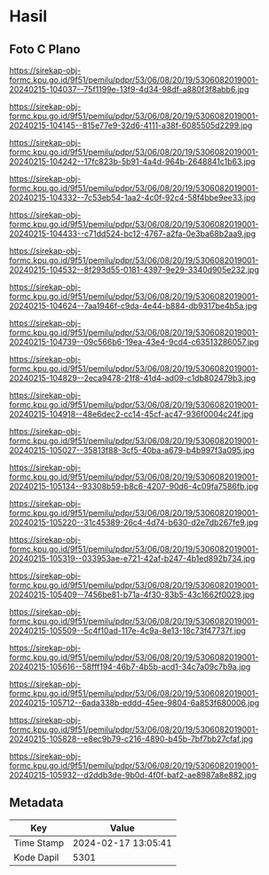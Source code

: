 # Hasil

## Foto C Plano

https://sirekap-obj-formc.kpu.go.id/9f51/pemilu/pdpr/53/06/08/20/19/5306082019001-20240215-104037--75f1199e-13f9-4d34-98df-a880f3f8abb6.jpg

https://sirekap-obj-formc.kpu.go.id/9f51/pemilu/pdpr/53/06/08/20/19/5306082019001-20240215-104145--815e77e9-32d6-4111-a38f-6085505d2299.jpg

https://sirekap-obj-formc.kpu.go.id/9f51/pemilu/pdpr/53/06/08/20/19/5306082019001-20240215-104242--17fc823b-5b91-4a4d-964b-2648841c1b63.jpg

https://sirekap-obj-formc.kpu.go.id/9f51/pemilu/pdpr/53/06/08/20/19/5306082019001-20240215-104332--7c53eb54-1aa2-4c0f-92c4-58f4bbe9ee33.jpg

https://sirekap-obj-formc.kpu.go.id/9f51/pemilu/pdpr/53/06/08/20/19/5306082019001-20240215-104433--c71dd524-bc12-4767-a2fa-0e3ba68b2aa9.jpg

https://sirekap-obj-formc.kpu.go.id/9f51/pemilu/pdpr/53/06/08/20/19/5306082019001-20240215-104532--8f293d55-0181-4397-9e29-3340d905e232.jpg

https://sirekap-obj-formc.kpu.go.id/9f51/pemilu/pdpr/53/06/08/20/19/5306082019001-20240215-104624--7aa1946f-c9da-4e44-b884-db9317be4b5a.jpg

https://sirekap-obj-formc.kpu.go.id/9f51/pemilu/pdpr/53/06/08/20/19/5306082019001-20240215-104739--09c566b6-19ea-43e4-9cd4-c63513286057.jpg

https://sirekap-obj-formc.kpu.go.id/9f51/pemilu/pdpr/53/06/08/20/19/5306082019001-20240215-104829--2eca9478-21f8-41d4-ad09-c1db802479b3.jpg

https://sirekap-obj-formc.kpu.go.id/9f51/pemilu/pdpr/53/06/08/20/19/5306082019001-20240215-104918--48e6dec2-cc14-45cf-ac47-936f0004c24f.jpg

https://sirekap-obj-formc.kpu.go.id/9f51/pemilu/pdpr/53/06/08/20/19/5306082019001-20240215-105027--35813f88-3cf5-40ba-a679-b4b997f3a095.jpg

https://sirekap-obj-formc.kpu.go.id/9f51/pemilu/pdpr/53/06/08/20/19/5306082019001-20240215-105134--93308b59-b8c6-4207-90d6-4c09fa7586fb.jpg

https://sirekap-obj-formc.kpu.go.id/9f51/pemilu/pdpr/53/06/08/20/19/5306082019001-20240215-105220--31c45389-26c4-4d74-b630-d2e7db267fe9.jpg

https://sirekap-obj-formc.kpu.go.id/9f51/pemilu/pdpr/53/06/08/20/19/5306082019001-20240215-105319--033953ae-e721-42af-b247-4b1ed892b734.jpg

https://sirekap-obj-formc.kpu.go.id/9f51/pemilu/pdpr/53/06/08/20/19/5306082019001-20240215-105409--7456be81-b71a-4f30-83b5-43c1662f0029.jpg

https://sirekap-obj-formc.kpu.go.id/9f51/pemilu/pdpr/53/06/08/20/19/5306082019001-20240215-105509--5c4f10ad-117e-4c9a-8e13-18c73f47737f.jpg

https://sirekap-obj-formc.kpu.go.id/9f51/pemilu/pdpr/53/06/08/20/19/5306082019001-20240215-105616--58fff194-46b7-4b5b-acd1-34c7a09c7b9a.jpg

https://sirekap-obj-formc.kpu.go.id/9f51/pemilu/pdpr/53/06/08/20/19/5306082019001-20240215-105712--6ada338b-eddd-45ee-9804-6a853f680006.jpg

https://sirekap-obj-formc.kpu.go.id/9f51/pemilu/pdpr/53/06/08/20/19/5306082019001-20240215-105828--e8ec9b79-c216-4890-b45b-7bf7bb27cfaf.jpg

https://sirekap-obj-formc.kpu.go.id/9f51/pemilu/pdpr/53/06/08/20/19/5306082019001-20240215-105932--d2ddb3de-9b0d-4f0f-baf2-ae8987a8e882.jpg


## Metadata

| Key        | Value               |
| ---------- | ------------------- |
| Time Stamp | 2024-02-17 13:05:41 |
| Kode Dapil | 5301                |



